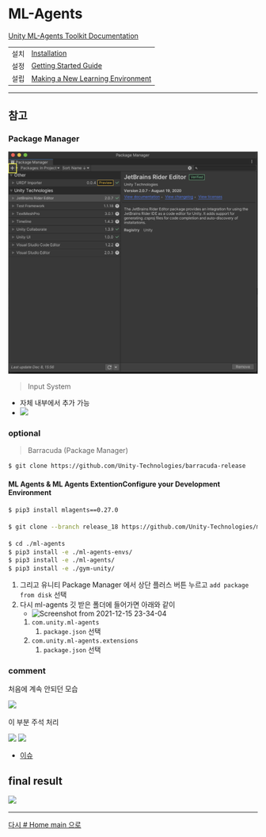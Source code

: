
# ML-Agents

[Unity ML-Agents Toolkit Documentation](https://github.com/Unity-Technologies/ml-agents/blob/release_18_docs/docs/Readme.md)

|||
|:---:|:---|
|설치|[Installation](https://github.com/Unity-Technologies/ml-agents/blob/release_18_docs/docs/Installation.md)|
|설정|[Getting Started Guide](https://github.com/Unity-Technologies/ml-agents/blob/release_18_docs/docs/Getting-Started.md)|
|설립|[Making a New Learning Environment](https://github.com/Unity-Technologies/ml-agents/blob/release_18_docs/docs/Learning-Environment-Create-New.md)|



---

## 참고


### Package Manager 

![](https://github.com/Unity-Technologies/URDF-Importer/blob/main/images~/Package_manager_add.png?raw=true)

>Input System

* 자체 내부에서 추가 가능
* ![](https://user-images.githubusercontent.com/8021479/145762158-0a2540a6-ba60-4cad-b455-895784871c22.png)



### optional

>Barracuda (Package Manager)

```bash
$ git clone https://github.com/Unity-Technologies/barracuda-release
```



#### ML Agents & ML Agents ExtentionConfigure your Development Environment

```bash
$ pip3 install mlagents==0.27.0

$ git clone --branch release_18 https://github.com/Unity-Technologies/ml-agents.git

$ cd ./ml-agents
$ pip3 install -e ./ml-agents-envs/
$ pip3 install -e ./ml-agents/
$ pip3 install -e ./gym-unity/

```

1. 그리고 유니티 Package Manager 에서 상단 플러스 버튼 누르고 `add package from disk` 선택
2. 다시 ml-agents 깃 받은 폴더에 들어가면 아래와 같이
   * ![Screenshot from 2021-12-15 23-34-04](https://user-images.githubusercontent.com/8021479/146205723-62ac2a57-cd0c-43e3-8941-550ec290fcfe.png)
   1. `com.unity.ml-agents`
      1. `package.json` 선택
   2. `com.unity.ml-agents.extensions`
      1. `package.json` 선택





### comment

처음에 계속 안되던 모습

![](https://user-images.githubusercontent.com/8021479/145679617-60b9bc24-e86d-4e96-a3b2-5b2dace4b78d.png)

이 부분 주석 처리

![](https://user-images.githubusercontent.com/8021479/145679624-adc38c99-3ef3-4506-8f3b-aff5dd9aacb4.png)
![](https://user-images.githubusercontent.com/8021479/145761529-dcf9f700-1d5f-47b4-972e-e3178f89dc9d.png)


* [이슈](https://github.com/NamWoo/My_ML_Agents/issues/1)



## final result


![](https://user-images.githubusercontent.com/8021479/145761527-a52be307-c210-4436-ab06-7e7cb37f64ba.png)



---

[다시 # Home main 으로](../README.md)
